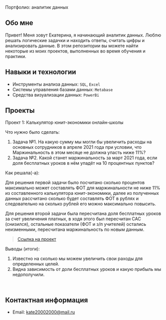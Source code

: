  Портфолио: аналитик данных

## Обо мне 

Привет! Меня зовут Екатерина, я начинающий аналитик данных. 
Люблю решать логические задачки и находить ответы, считать цифры и анализировать данные.
В этом репозитории вы можете найти некоторые из моих проектов, выполненных во время обучения и практики.
<br>

## Навыки и технологии
- Инструменты анализа данных: ``SQL``, ``Excel`` 
- Системы управления базами данных: ``Metabase``
- Средства визуализации данных: ``PowerBi``



## Проекты
<p> Проект 1: Калькулятор юнит-экономики онлайн-школы</p>
<p>Что нужно было сделать:<p>
<ol>
  <li>Задача №1.
  На какую сумму мы могли бы увеличить расходы на основных сотрудников в апреле 2021 года  при условии, что Маржинальность в этом месяце не должна упасть ниже 11%?</li>
  <li>Задача №2.
   Какой станет маржинальность за март 2021 года, если доля бесплатных уроков в нём упадёт на 10 процентных пунктов? </li>
</ol>

<p>Как решала(-а):<p>
<p>Для решения первой задачи было посчитано сколько процентов максимально может составлять ФОТ для маржинальности не ниже 11% из составленного калькулятора юнит-экономики, далее из полученных данных рассчитано сколько будет составлять ФОТ в рублях и следовательно на сколько рублей его можно максимально повысить.<p>
<p> Для решения второй задачи была пересчитана доля бесплатных уроков за счет увеличения платных, в ходя этого был пересчитан CAC (снизился), остальные показатели (ФОТ и з/п учителей) остались неизменными, пересчитана маржинальность по новым данным. <p>


> <a href="https://github.com/katesklv/portfolio/blob/main/Проект%201.xlsx">Ссылка на проект</a>


<p>Выводы (итоги):<p>
<ol>
  <li>Известно на сколько мы можем увеличить свои раходы для определенных целей.</li>
  <li>Видна зависимость от доли бесплатных уроков и какую прибыль мы недополучили.</li>
</ol>
<br> 
<!--
<p> Проект 2: Калькулятор юнит-экономики онлайн-кинотеатра</p>
<p>Что нужно было сделать:<p>
<ol>
  <li>Задача №1</li>
  <li>Задача №2.</li>
</ol>

<p>Как решала(-а): краткое описание решения (автореферат)<p>

> <a href="https://drive.google.com/drive/folders/11HcEeqniyrCMjuwHZ0GLysX0A2SEv-_x">Ссылка на проект</a>
 (ссылка должна содержать демонстративные материалы: скриншоты, таблички, запросы, код. Работодатель должен иметь возможность быстро посмотреть результаты работы)
 
<p>Выводы (итоги):<p>
<ol>
  <li>Итог №1</li>
  <li>Итог №2</li>
</ol>
<br> 

<br> 
<p> Проект 3: Когортный анализ онлайн-кинотеатра с помощью SQL</p>
<p>Что нужно было сделать:<p>
<ol>
  <li>Задача №1</li>
  <li>Задача №2.</li>
</ol>

<p>Как решала(-а): краткое описание решения (автореферат)<p>
  
> <a href="https://drive.google.com/drive/folders/1wdD-mfSeIsHWgrMLJz8Tv_ClAuP_EAOQ?usp=sharing">Ссылка на проект</a>
(ссылка должна содержать демонстративные материалы: скриншоты, таблички, запросы, код. Работодатель должен иметь возможность быстро посмотреть результаты работы)

  <p>Выводы (итоги):<p>
<ol>
  <li>Итог №1</li>
  <li>Итог №2</li>
</ol>

<br> 
<p>Проект 4: Построение витрины для модели машинного обучения в банке </p> 
<p>Что нужно было сделать: задача №1.<p>
  
<p>Как решала(-а): краткое описание решения (автореферат)<p>

> <a href="https://drive.google.com/drive/folders/1QOk5AAh6x7jK_yHgfKI2sUFYR7AWUi5u">Ссылка на проект</a>
(ссылка должна содержать демонстративные материалы: скриншоты, таблички, запросы, код. Работодатель должен иметь возможность быстро посмотреть результаты работы)
  
 <p>Выводы (итоги):<p>
<ol>
  <li>Итог №1</li>
  <li>Итог №2</li>
</ol>
<br> 


<p>Проект 5: Моделирование изменения балансов студентов</p> 
<p>Что нужно было сделать:<p>
<ol>
  <li>Задача №1</li>
  <li>Задача №2.</li>
</ol>

<p>Как решала(-а): краткое описание решения (автореферат)<p>

> <a href="https://github.com/Skyproportfolio/data-analytics-5month/blob/main/Проект%205.xlsx">Ссылка на проект</a>
(ссылка должна содержать демонстративные материалы: скриншоты, таблички, запросы, код. Работодатель должен иметь возможность быстро посмотреть результаты работы)
 
 <p>Выводы (итоги):<p>
<ol>
  <li>Итог №1</li>
  <li>Итог №2</li>
</ol>
-->

## Контактная информация
- Email: kate20002000@mail.ru

